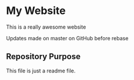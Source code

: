 # My Website

This is a really awesome website

Updates made on master on GitHub before rebase



## Repository Purpose

This file is just a readme file.
